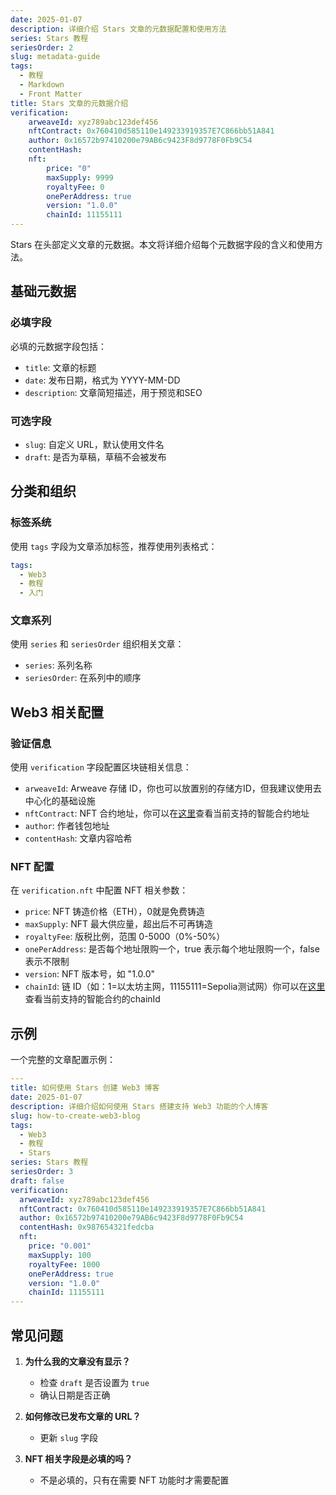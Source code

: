 ```yaml
---
date: 2025-01-07
description: 详细介绍 Stars 文章的元数据配置和使用方法
series: Stars 教程
seriesOrder: 2
slug: metadata-guide
tags:
  - 教程
  - Markdown
  - Front Matter
title: Stars 文章的元数据介绍
verification:
    arweaveId: xyz789abc123def456
    nftContract: 0x760410d585110e149233919357E7C866bb51A841
    author: 0x16572b97410200e79AB6c9423F8d9778F0Fb9C54
    contentHash: 
    nft:
        price: "0"
        maxSupply: 9999
        royaltyFee: 0
        onePerAddress: true
        version: "1.0.0"
        chainId: 11155111
---
```


Stars 在头部定义文章的元数据。本文将详细介绍每个元数据字段的含义和使用方法。

## 基础元数据

### 必填字段

必填的元数据字段包括：

- `title`: 文章的标题
- `date`: 发布日期，格式为 YYYY-MM-DD
- `description`: 文章简短描述，用于预览和SEO

### 可选字段

- `slug`: 自定义 URL，默认使用文件名
- `draft`: 是否为草稿，草稿不会被发布

## 分类和组织

### 标签系统

使用 `tags` 字段为文章添加标签，推荐使用列表格式：

```yaml
tags:
  - Web3
  - 教程
  - 入门
```

### 文章系列

使用 `series` 和 `seriesOrder` 组织相关文章：

- `series`: 系列名称
- `seriesOrder`: 在系列中的顺序

## Web3 相关配置

### 验证信息

使用 `verification` 字段配置区块链相关信息：

- `arweaveId`: Arweave 存储 ID，你也可以放置别的存储方ID，但我建议使用去中心化的基础设施
- `nftContract`: NFT 合约地址，你可以在[这里](https://github.com/jiangjiax/stars/blob/main/CONTRACTS.md)查看当前支持的智能合约地址
- `author`: 作者钱包地址
- `contentHash`: 文章内容哈希

### NFT 配置

在 `verification.nft` 中配置 NFT 相关参数：

- `price`: NFT 铸造价格（ETH），0就是免费铸造
- `maxSupply`: NFT 最大供应量，超出后不可再铸造
- `royaltyFee`: 版税比例，范围 0-5000（0%-50%）
- `onePerAddress`: 是否每个地址限购一个，true 表示每个地址限购一个，false 表示不限制
- `version`: NFT 版本号，如 "1.0.0"
- `chainId`: 链 ID（如：1=以太坊主网，11155111=Sepolia测试网）你可以在[这里](https://github.com/jiangjiax/stars/blob/main/CONTRACTS.md)查看当前支持的智能合约的chainId

## 示例

一个完整的文章配置示例：

```yaml
---
title: 如何使用 Stars 创建 Web3 博客
date: 2025-01-07
description: 详细介绍如何使用 Stars 搭建支持 Web3 功能的个人博客
slug: how-to-create-web3-blog
tags:
  - Web3
  - 教程
  - Stars
series: Stars 教程
seriesOrder: 3
draft: false
verification:
  arweaveId: xyz789abc123def456
  nftContract: 0x760410d585110e149233919357E7C866bb51A841
  author: 0x16572b97410200e79AB6c9423F8d9778F0Fb9C54
  contentHash: 0x987654321fedcba
  nft:
    price: "0.001"
    maxSupply: 100
    royaltyFee: 1000
    onePerAddress: true
    version: "1.0.0"
    chainId: 11155111
---
```

## 常见问题

1. **为什么我的文章没有显示？**
   - 检查 `draft` 是否设置为 `true`
   - 确认日期是否正确

2. **如何修改已发布文章的 URL？**
   - 更新 `slug` 字段

3. **NFT 相关字段是必填的吗？**
   - 不是必填的，只有在需要 NFT 功能时才需要配置
